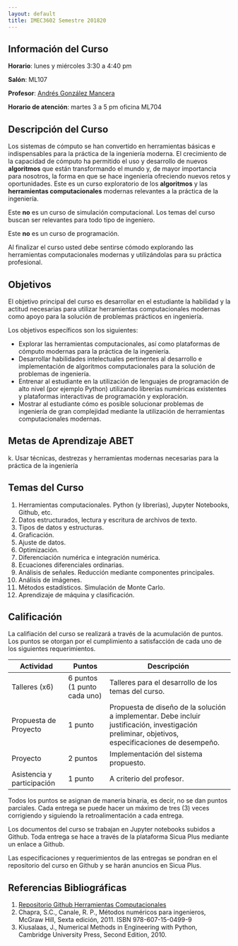 ```yaml
---
layout: default
title: IMEC3602 Semestre 201820
---
```


## Información del Curso ##

**Horario**: lunes y miércoles 3:30 a 4:40 pm

**Salón**: ML107

**Profesor**: [Andrés González Mancera](http://andresgm.org)

**Horario de atención**: martes 3 a 5 pm oficina ML704


## Descripción del Curso ##

Los sistemas de cómputo se han convertido en herramientas básicas e indispensables para la práctica de la ingeniería moderna. El crecimiento de la capacidad de cómputo ha permitido el uso y desarrollo de nuevos **algoritmos** que están transformando el mundo y, de mayor importancia para nosotros, la forma en que se hace ingeniería ofreciendo nuevos retos y oportunidades. Este es un curso exploratorio de los **algoritmos** y las **herramientas computacionales** modernas relevantes a la práctica de la ingeniería.

Este **no** es un curso de simulación computacional. Los temas del curso buscan ser relevantes para todo tipo de ingeniero.

Este **no** es un curso de programación.

Al finalizar el curso usted debe sentirse cómodo explorando las herramientas computacionales modernas y utilizándolas para su práctica profesional.

## Objetivos ##

El objetivo principal del curso es desarrollar en el estudiante la habilidad y la actitud necesarias para utilizar herramientas computacionales modernas como apoyo para la solución de problemas prácticos en ingeniería.

Los objetivos específicos son los siguientes:

* Explorar las herramientas computacionales, así como plataformas de cómputo modernas para la práctica de la ingeniería.
* Desarrollar habilidades intelectuales pertinentes al desarrollo e implementación de algoritmos computacionales para la solución de problemas de ingeniería.
* Entrenar al estudiante en la utilización de lenguajes de programación de alto nivel (por ejemplo Python) utilizando librerías numéricas existentes y plataformas interactivas de programación y exploración.
* Mostrar al estudiante cómo es posible solucionar problemas de ingeniería de gran complejidad mediante la utilización de herramientas computacionales modernas.

## Metas de Aprendizaje ABET ##

k. Usar técnicas, destrezas y herramientas modernas necesarias para la práctica de la ingeniería

## Temas del Curso ##

1. Herramientas computacionales. Python (y librerías), Jupyter Notebooks, Github, etc.
2. Datos estructurados, lectura y escritura de archivos de texto.
3. Tipos de datos y estructuras.
4. Graficación.
5. Ajuste de datos.
6. Optimización.
7. Diferenciación numérica e integración numérica.
9. Ecuaciones diferenciales ordinarias.
10. Análisis de señales. Reducción mediante componentes principales.
11. Análisis de imágenes.
12. Métodos estadísticos. Simulación de Monte Carlo.
12. Aprendizaje de máquina y clasificación.

## Calificación ##

La califiación del curso se realizará a través de la acumulación de puntos. Los puntos se otorgan por el cumplimiento a satisfacción de cada uno de los siguientes requerimientos.

Actividad                  | Puntos                      | Descripción
---------------------------|-----------------------------|--------------------------------------------------------------------------------------------------------------------------------------------------
Talleres (x6)              | 6 puntos (1 punto cada uno) | Talleres para el desarrollo de los temas del curso.
Propuesta de Proyecto      | 1 punto                     | Propuesta de diseño de la solución a implementar. Debe incluir justificación, investigación preliminar, objetivos, especificaciones de desempeño.
Proyecto                   | 2 puntos                    | Implementación del sistema propuesto.
Asistencia y participación | 1 punto                     | A criterio del profesor.

Todos los puntos se asignan de maneria binaria, es decir, no se dan puntos parciales. Cada entrega se puede hacer un máximo de tres (3) veces corrigiendo y siguiendo la retroalimentación a cada entrega.

Los documentos del curso se trabajan en Jupyter notebooks subidos a Github. Toda entrega se hace a través de la plataforma Sicua Plus mediante un enlace a Github.

Las especificaciones y requerimientos de las entregas se pondran en el repositorio del curso en Github y se harán anuncios en Sicua Plus.

## Referencias Bibliográficas ##

1. [Repositorio Github Herramientas Computacionales](https://github.com/andresgm/Herramientas-Computacionales)
2. Chapra, S.C., Canale, R. P., Métodos numéricos para ingenieros, McGraw Hill, Sexta edición, 2011. ISBN 978-607-15-0499-9
2. Kiusalaas, J., Numerical Methods in Engineering with Python, Cambridge University Press, Second Edition, 2010.
